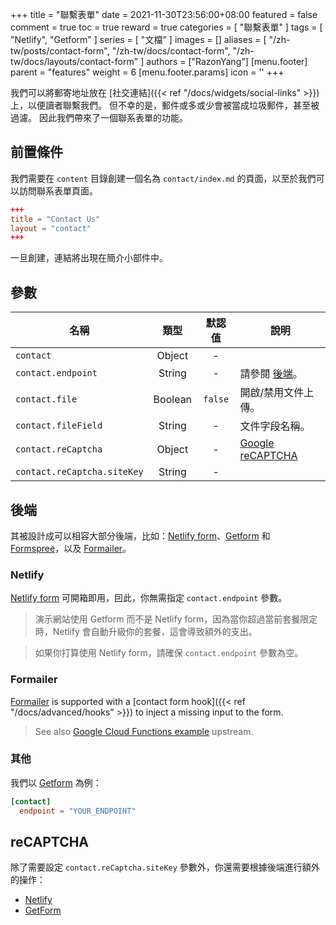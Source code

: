 +++
title = "聯繫表單"
date = 2021-11-30T23:56:00+08:00
featured = false
comment = true
toc = true
reward = true
categories = [
  "聯繫表單"
]
tags = [
  "Netlify",
  "Getform"
]
series = [
  "文檔"
]
images = []
aliases = [
  "/zh-tw/posts/contact-form",
  "/zh-tw/docs/contact-form",
  "/zh-tw/docs/layouts/contact-form"
]
authors = ["RazonYang"]
[menu.footer]
  parent = "features"
  weight = 6
  [menu.footer.params]
    icon = '<i class="fas fa-fw fa-question-circle"></i>'
+++

我們可以將郵寄地址放在 [社交連結]({{< ref "/docs/widgets/social-links" >}})上，以便讀者聯繫我們。 但不幸的是，郵件或多或少會被當成垃圾郵件，甚至被過濾。 因此我們帶來了一個聯系表單的功能。

<!--more-->

## 前置條件

我們需要在 `content` 目錄創建一個名為 `contact/index.md` 的頁面，以至於我們可以訪問聯系表單頁面。

```toml
+++
title = "Contact Us"
layout = "contact"
+++
```

一旦創建，連結將出現在簡介小部件中。

## 參數

| 名稱 | 類型 | 默認值 | 說明
|---|:-:|:-:|---
| `contact` | Object | - | 
| `contact.endpoint` | String | - | 請參閱 [後端](#後端)。
| `contact.file` | Boolean | `false` | 開啟/禁用文件上傳。
| `contact.fileField` | String | - | 文件字段名稱。
| `contact.reCaptcha` | Object | - | [Google reCAPTCHA](https://www.google.com/recaptcha/)
| `contact.reCaptcha.siteKey` | String | - |

## 後端

其被設計成可以相容大部分後端，比如：[Netlify form](https://docs.netlify.com/forms/setup)、[Getform](https://getform.io/) 和 [Formspree](https://formspree.io/)，以及  [Formailer](https://github.com/djatwood/formailer)。

### Netlify

[Netlify form](https://docs.netlify.com/forms/setup) 可開箱即用，囙此，你無需指定 `contact.endpoint` 參數。

> 演示網站使用 Getform 而不是 Netlify form，因為當你超過當前套餐限定時，Netlify 會自動升級你的套餐，這會導致額外的支出。

> 如果你打算使用 Netlify form，請確保 `contact.endpoint` 參數為空。

### Formailer

[Formailer](https://github.com/djatwood/formailer) is supported with a [contact form hook]({{< ref "/docs/advanced/hooks" >}}) to inject a missing input to the form.

> See also [Google Cloud Functions example](https://github.com/djatwood/formailer/tree/main/examples/gcf) upstream.

### 其他

我們以 [Getform](https://getform.io) 為例：

```toml
[contact]
  endpoint = "YOUR_ENDPOINT"
```

## reCAPTCHA

除了需要設定 `contact.reCaptcha.siteKey` 參數外，你還需要根據後端進行額外的操作：

- [Netlify](https://docs.netlify.com/forms/spam-filters/#custom-recaptcha-2)
- [GetForm](https://docs.getform.io/features/spam-filtering/recaptcha-v2/#step-4-setup-secret-key)
